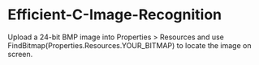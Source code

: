 # Efficient-C-Image-Recognition

Upload a 24-bit BMP image into Properties > Resources and use FindBitmap(Properties.Resources.YOUR_BITMAP) to locate the image on screen.
